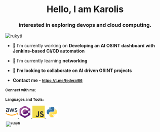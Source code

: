 <h1 align="center">Hello, I am Karolis</h1>
<h3 align="center">interested in exploring devops and cloud computing.</h3>

<p align="left"> <img src="https://komarev.com/ghpvc/?username=rukyti&label=Profile%20views&color=0e75b6&style=flat" alt="rukyti" /> </p>

- 🔭 I’m currently working on **Developing an AI OSINT dashboard with Jenkins-based CI/CD automation**

- 🌱 I’m currently learning  <b>**networking** <b>

- 👯 I’m looking to collaborate on  <b>**AI driven OSINT projects** <b>

- Contact me -  <small>https://t.me/federal66<small>

<h3 align="left">Connect with me:</h3>
<p align="left">
</p>

<h3 align="left">Languages and Tools:</h3>
<p align="left"> <a href="https://aws.amazon.com" target="_blank" rel="noreferrer"> <img src="https://raw.githubusercontent.com/devicons/devicon/master/icons/amazonwebservices/amazonwebservices-original-wordmark.svg" alt="aws" width="40" height="40"/> </a> <a href="https://www.w3schools.com/cs/" target="_blank" rel="noreferrer"> <img src="https://raw.githubusercontent.com/devicons/devicon/master/icons/csharp/csharp-original.svg" alt="csharp" width="40" height="40"/> </a> <a href="https://developer.mozilla.org/en-US/docs/Web/JavaScript" target="_blank" rel="noreferrer"> <img src="https://raw.githubusercontent.com/devicons/devicon/master/icons/javascript/javascript-original.svg" alt="javascript" width="40" height="40"/> </a> <a href="https://www.python.org" target="_blank" rel="noreferrer"> <img src="https://raw.githubusercontent.com/devicons/devicon/master/icons/python/python-original.svg" alt="python" width="40" height="40"/> </a> </p>

<p>&nbsp;<img align="center" src="https://github-readme-stats.vercel.app/api?username=rukyti&show_icons=true&locale=en" alt="rukyti" /></p>
